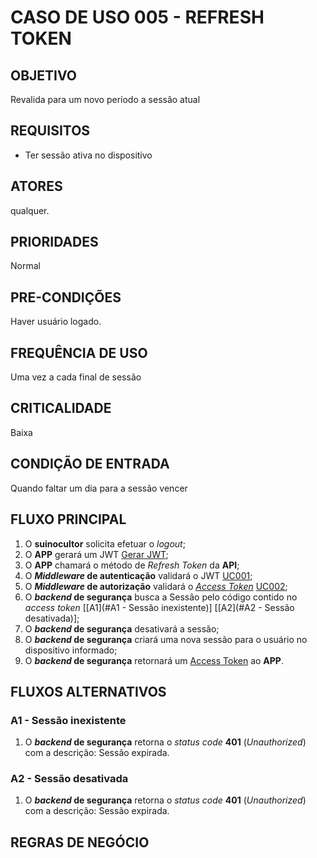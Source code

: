 # CASO DE USO 005 - REFRESH TOKEN
## OBJETIVO
Revalida para um novo período a sessão atual

## REQUISITOS
- Ter sessão ativa no dispositivo

## ATORES
qualquer.

## PRIORIDADES
Normal

## PRE-CONDIÇÕES
Haver usuário logado.

## FREQUÊNCIA DE USO
Uma vez a cada final de sessão

## CRITICALIDADE
Baixa

## CONDIÇÃO DE ENTRADA
Quando faltar um dia para a sessão vencer

## FLUXO PRINCIPAL
1. O **suinocultor** solicita efetuar o *logout*;
2. O **APP** gerará um JWT [Gerar JWT];
3. O **APP** chamará o método de *Refresh Token* da **API**;
4.  O ***Middleware* de autenticação** validará o JWT [UC001];
5. O ***Middleware* de autorização** validará o *[Access Token]* [UC002];
6. O ***backend* de segurança** busca a Sessão pelo código contido no *access token* [[A1](#A1 - Sessão inexistente)] [[A2](#A2 - Sessão desativada)];
7. O ***backend* de segurança** desativará a sessão;
8. O ***backend* de segurança** criará uma nova sessão para o usuário no dispositivo informado;
10. O ***backend* de segurança** retornará um [Access Token] ao **APP**.

## FLUXOS ALTERNATIVOS
### A1 - Sessão inexistente
1. O ***backend* de segurança** retorna o *status code* **401** (*Unauthorized*) com a descrição: Sessão expirada.
### A2 - Sessão desativada
1. O ***backend* de segurança** retorna o *status code* **401** (*Unauthorized*) com a descrição: Sessão expirada.
## REGRAS DE NEGÓCIO


[//]: # (REFERENCE LINKS)

[Gerar JWT]: <../policy/gerar-jwt.html>
[Access Token]: <../policy/access-token.html>
[UC001]: <./uc001-validar-jwt.html>
[UC002]: <./uc002-validar-access-token.html>